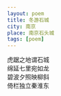 ```yaml
---
layout: poem
title: 冬游石城
city: 南京
place: 南京石头城
tags: [poem]
---
```


虎踞之地谓石城    
绵延七里宛如龙    
碧波夕照映柳斜   
倚栏独立秦淮东    
